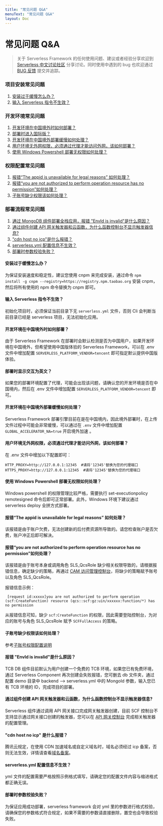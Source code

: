 ```yaml
---
title: "常见问题 Q&A"
menuText: "常见问题 Q&A"
layout: Doc
---
```


# 常见问题 Q&A

> 关于 Serverless Framework 的任何使用问题、建议或者经验分享欢迎到 [Serverless 中文讨论社区](https://github.com/serverless/serverless-tencent/discussions) 分享讨论。同时使用中遇到的 bug 也欢迎通过 [BUG 反馈](https://github.com/serverless/serverless-tencent/issues/new/choose) 提交并追踪。

### 项目安装常见问题

1. [安装过于缓慢怎么办？](#install-1)
2. [输入 Serverless 指令不生效？](#install-2)

### 开发环境常见问题

1. [开发环境在中国境外时如何部署？](#1)
2. [部署时进入国际版？](#2)
3. [开发环境在中国境外部署缓慢如何处理？](#3)
4. [用户环境无外网权限，必须通过代理才能访问外网，该如何部署？](#4)
5. [使用 Windows Powershell 部署无权限如何处理？](#5)

### 权限配置常见问题

1. [报错“The appid is unavailable for legal reasons” 如何处理？](#cre-1)
2. [报错“you are not authorized to perform operation resource has no permission”如何处理？](#cre-2)
3. [子账号缺少权限该如何处理？](#cre-3)

### 部署流程常见问题

1. [通过 MongoDB 组件部署全栈应用，报错 "EnvId is invalid"是什么原因？](#deploy-1)
2. [通过组件创建 API 网关触发器和云函数，为什么函数控制台不显示触发器信息?](#deploy-2)
3. ["cdn host no icp"是什么报错？](#deploy-3)
4. [serverless.yml 配置信息不生效？](#deploy-4)
5. [部署时参数校验失败？](#deploy-5)

<span id="install-1"></span>

#### 安装过于缓慢怎么办？

为保证安装速度和稳定性，建议您使用 cnpm 来完成安装，通过命令 `npm install -g cnpm --registry=https://registry.npm.taobao.org` 安装 cnpm，然后将所有使用的 npm 命令替换为 cnpm 即可。

<span id="install-2"></span>

#### 输入 Serverless 指令不生效？

初始化项目时，必须保证当前目录下无 `serverless.yml` 文件，否则 Cli 会判断当前目录已经是 serverless 项目，无法初始化应用。

<span id="1"></span>

#### 开发环境在中国境外时如何部署？

由于 Serverless Framework 在部署时会默认检测是否为中国用户，如果开发环境在中国境外，但希望使用中国版体验的 Serverless Framework，可以在 .env 文件中增加配置 `SERVERLESS_PLATFORM_VENDOR=tencent` 即可指定默认提供中国版体验。

<span id="2"></span>

#### 部署时显示交互为英文？

如果您的部署环境配置了代理，可能会出现该问题，请确认您的开发环境是否在中国境内，然后在 .env 文件中增加配置 `SERVERLESS_PLATFORM_VENDOR=tencent` 即可。

<span id="3"></span>

#### 开发环境在中国境外部署缓慢如何处理？

Serverless Framework 部署引擎目前在是在中国境内，因此境外部署时，在上传文件过程中可能会非常缓慢，可以通过在 `.env` 文件中增加配置 `GLOBAL_ACCELERATOR_NA=true` 开启境外加速 。

<span id="4"></span>

#### 用户环境无外网权限，必须通过代理才能访问外网，该如何部署？

在 .env 文件中增加以下配置即可：

```
HTTP_PROXY=http://127.0.0.1:12345  #请将'12345'替换为您的代理端口
HTTPS_PROXY=http://127.0.0.1:12345  #请将'12345'替换为您的代理端口
```

<span id="5"></span>

#### 使用 Windows Powershell 部署无权限如何处理？

Windows powershell 的权限管理比较严格，需要执行 set-executionpolicy remotesigned 命令后即可正常部署。此外，Windows 环境下建议通过 serverless deploy 全拼方式部署。

<span id="cre-1"></span>

#### 报错“The appid is unavailable for legal reasons” 如何处理？

该报错是由于账户欠费，无法创建新的后付费资源所导致的。请您检查账户是否欠费，账户冲正后即可解决。

<span id="cre-2"></span>

#### 报错“you are not authorized to perform operation resource has no permission”如何处理？

该报错是由于账号本身或调用角色 SLS_QcsRole 缺少相关权限导致的，请根据报错信息，确定缺少的策略，再通过 [CAM 访问管理控制台](https://console.cloud.tencent.com/cam)，将缺少的策略赋予账号以及角色 SLS_QcsRole。

报错信息示例：

```
 [request id:xxxxx]you are not authorized to perform operation (scf:CreateFunction) resource (qcs::scf:gz:uin/xxxxxx:function/*) has no permission
```

从报错信息可知，缺少 `scf:CreateFunction` 的权限，因此需要登陆控制台，为对应的账号与角色 SLS_QcsRole 赋予 `SCFFullAccess` 的策略。

<span id="cre-3"></span>

#### 子账号缺少权限该如何处理？

参考[子账号权限配置说明](https://github.com/AprilJC/Serverless-Framework-Docs/blob/main/docs/%E5%BF%AB%E9%80%9F%E5%85%A5%E9%97%A8/%E6%9D%83%E9%99%90%E9%85%8D%E7%BD%AE%E8%AF%B4%E6%98%8E.md#%E5%AD%90%E8%B4%A6%E5%8F%B7%E6%9D%83%E9%99%90%E9%85%8D%E7%BD%AE)

<span id="deploy-1"></span>

#### 报错 "EnvId is invalid"是什么原因？

TCB DB 组件目前默认为用户创建一个免费的 TCB 环境，如果您已有免费环境，通过 Serverless Component 再次创建会失败报错，您可删去 db 文件夹，通过配置 demo 目录中 backend --> serverless.yml 中的 MongoId 参数，输入您已有 TCB 环境的 ID，完成项目的部署。

<span id="deploy-2"></span>

#### 通过组件创建 API 网关触发器和云函数，为什么函数控制台不显示触发器信息?

Serverless 组件通过调用 API 网关接口完成网关触发器创建，目前 SCF 控制台不支持显示通过网关接口创建的触发器，您可以在 [API 网关控制台](https://console.cloud.tencent.com/apigateway/index) 完成相关触发器的配置管理。

<span id="deploy-3"></span>

#### "cdn host no icp" 是什么报错？

腾讯云规定，在使用 CDN 加速域名或自定义域名时，域名必须经过 icp 备案，否则无法生效，详情请查看[域名备案](https://cloud.tencent.com/document/product/243/37402)。

<span id="deploy-4"></span>

#### serverless.yml 配置信息不生效？

yml 文件的配置需要严格按照示例格式填写，请确定您的配置文件内容与缩进格式都正确无误。

<span id="deploy-5"></span>

#### 部署时参数校验失败？

为保证应用成功部署，serverless framework 会对 yml 里的参数进行格式校验，请确保您的参数格式符合规定，如果不需要的参数请直接删除，置空也会导致校验失败。

<!-- TODO: 整理QA问题
## 常见问题

- 问题 1：输入 `serverless` 时没有默认弹出中文引导。
  解决方案： 在 .env 文件中增加配置 SERVERLESS_PLATFORM_VENDOR=tencent 即可。
- 问题 2：在境外网络环境，输入 `sls deploy` 后部署十分缓慢。
  解决方案：在 .env 文件中增加配置 `GLOBAL_ACCELERATOR_NA=true` 则开启境外加速 。
- 问题 3：输入 `sls deploy` 后部署报网络错误。
  解决方案：在 .env 文件中增加以下代理配置。
  ```
  HTTP_PROXY=http://127.0.0.1:12345 #请将'12345'替换为您的代理端口
  HTTPS_PROXY=http://127.0.0.1:12345 #请将'12345'替换为您的代理端口
  ```
  -->
